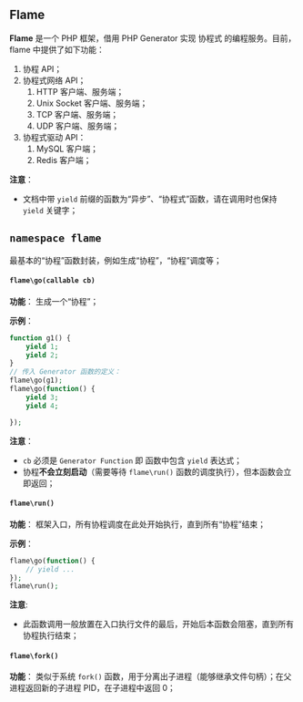 ## Flame
**Flame** 是一个 PHP 框架，借用 PHP Generator 实现 协程式 的编程服务。目前，flame 中提供了如下功能：
1. 协程 API；
2. 协程式网络 API；
	1. HTTP 客户端、服务端；
	2. Unix Socket 客户端、服务端； 
	3. TCP 客户端、服务端；
	4. UDP 客户端、服务端；
3. 协程式驱动 API：
	1. MySQL 客户端；
	2. Redis 客户端；

**注意**：
* 文档中带 `yield` 前缀的函数为“异步”、“协程式”函数，请在调用时也保持 `yield` 关键字；

## `namespace flame`

最基本的“协程”函数封装，例如生成“协程”，“协程”调度等；

#### `flame\go(callable cb)`
**功能**：
	生成一个“协程”；

**示例**：
``` php
function g1() {
	yield 1;
	yield 2;
}
// 传入 Generator 函数的定义：
flame\go(g1);
flame\go(function() {
	yield 3;
	yield 4;

});
```

**注意**：
* `cb` 必须是 `Generator Function` 即 函数中包含 `yield` 表达式；
* 协程**不会立刻启动**（需要等待 `flame\run()` 函数的调度执行），但本函数会立即返回；

#### `flame\run()`
**功能**：
	框架入口，所有协程调度在此处开始执行，直到所有“协程”结束；


**示例**：
``` php
flame\go(function() {
	// yield ...
});
flame\run();
```

**注意**:
* 此函数调用一般放置在入口执行文件的最后，开始后本函数会阻塞，直到所有协程执行结束；

#### `flame\fork()`
**功能**：
	类似于系统 `fork()` 函数，用于分离出子进程（能够继承文件句柄）；在父进程返回新的子进程 PID，在子进程中返回 0；
